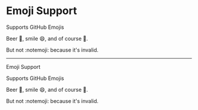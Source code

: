 # Emoji Support <r section="emoji"/>

Supports GitHub Emojis

Beer :beer:, smile :smile:, and of course :rocket:.

But not :notemoji: because it's invalid.

-----

Emoji Support

  Supports GitHub Emojis

  Beer 🍺, smile 😄, and of course 🚀.

  But not :notemoji: because it's invalid.


